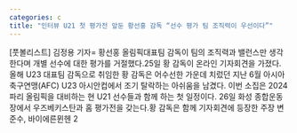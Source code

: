 ```yaml
---
categories: c
title: "인터뷰 U21 첫 평가전 앞둔 황선홍 감독 “선수 평가 팀 조직력이 우선이다”"
---
```

[풋볼리스트] 김정용 기자= 황선홍 올림픽대표팀 감독이 팀의 조직력과 밸런스만 생각한다며 개별 선수에 대한 평가를 거절했다.25일 황 감독이 온라인 기자회견을 가졌다. 올해 U23 대표팀 감독으로 취임한 황 감독은 어수선한 가운데 치렀던 지난 6월 아시아축구연맹(AFC) U23 아시안컵에서 조기 탈락하는 아쉬움을 남겼다. 이번 소집은 2024 파리 올림픽을 대비하는 현 U21 선수들과 함께 하는 첫 일정이다. 26일 화성 종합운동장에서 우즈베키스탄과 홈 평가전을 갖는다.황 감독은 함께 기자회견에 등장한 주장 변준수, 바이에른뮌헨 2